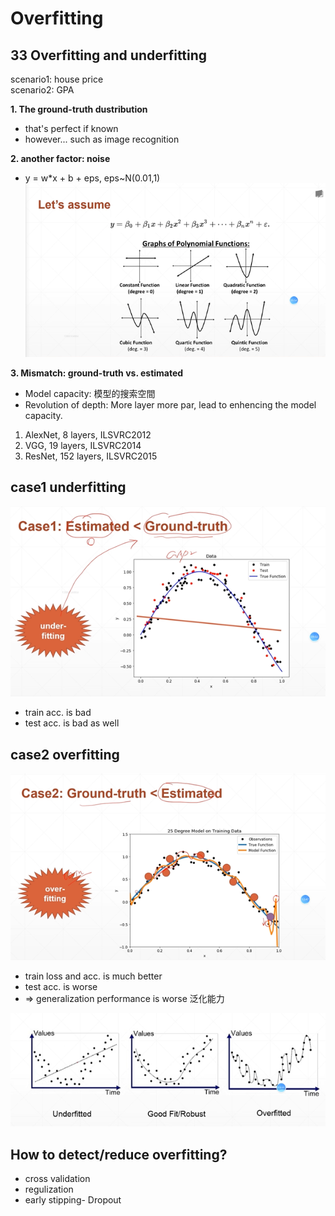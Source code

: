 # Overfitting
## 33 Overfitting and underfitting


scenario1: house price  
scenario2: GPA  

**1. The ground-truth dustribution**  
- that's perfect if known  
- however... such as image recognition  

**2. another factor: noise**
- y = w*x + b + eps, eps~N(0.01,1)  
![](polyfunction.png)

**3. Mismatch: ground-truth vs. estimated**  
- Model capacity: 模型的搜索空間  
- Revolution of depth: More layer more par, lead to enhencing the model capacity.   
1. AlexNet, 8 layers, ILSVRC2012  
2. VGG, 19 layers, ILSVRC2014  
3. ResNet, 152 layers, ILSVRC2015


## case1 underfitting  
![](underfitting.png)
* train acc. is bad  
* test acc. is bad as well  

## case2 overfitting  
![](overfitting.png)
* train loss and acc. is much better  
* test acc. is worse  
* => generalization performance is worse 泛化能力  

![](thecase.png)


## How to detect/reduce overfitting?  
- cross validation
- regulization  
- early stipping- Dropout  


